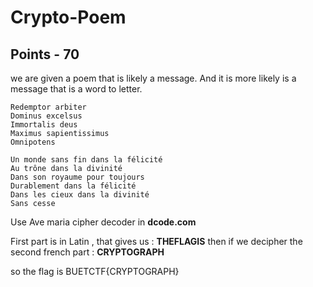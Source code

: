 # Crypto-Poem
## Points - 70
we are given a poem that is likely a message. And it is more likely is a message that is a word to letter.

```
Redemptor arbiter
Dominus excelsus
Immortalis deus
Maximus sapientissimus
Omnipotens

Un monde sans fin dans la félicité
Au trône dans la divinité
Dans son royaume pour toujours
Durablement dans la félicité
Dans les cieux dans la divinité
Sans cesse
```
Use Ave maria cipher decoder in **dcode.com**

First part is in Latin , that gives us : **THEFLAGIS**
then if we decipher the second french part : **CRYPTOGRAPH**


so the flag is BUETCTF{CRYPTOGRAPH}